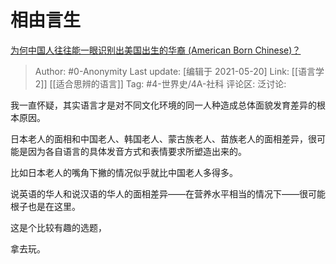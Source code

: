 # 相由言生
[为何中国人往往能一眼识别出美国出生的华裔 (American Born Chinese)？](https://www.zhihu.com/question/23671661/answer/1370280239)

> Author: #0-Anonymity
> Last update: [编辑于 2021-05-20]
> Link: [[语言学 2]] [[适合思辨的语言]]
> Tag: #4-世界史/4A-社科
> 评论区:
> 泛讨论:

我一直怀疑，其实语言才是对不同文化环境的同一人种造成总体面貌发育差异的根本原因。

日本老人的面相和中国老人、韩国老人、蒙古族老人、苗族老人的面相差异，很可能是因为各自语言的具体发音方式和表情要求所塑造出来的。

比如日本老人的嘴角下撇的情况似乎就比中国老人多得多。

说英语的华人和说汉语的华人的面相差异——在营养水平相当的情况下——很可能根子也是在这里。

这是个比较有趣的选题，

拿去玩。

